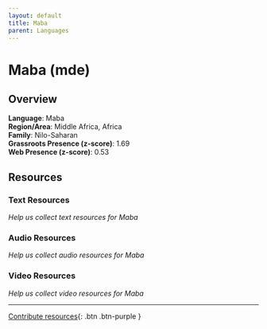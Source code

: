 ```yaml
---
layout: default
title: Maba
parent: Languages
---
```


# Maba (mde)

## Overview

**Language**: Maba  
**Region/Area**: Middle Africa, Africa  
**Family**: Nilo-Saharan  
**Grassroots Presence (z-score)**: 1.69  
**Web Presence (z-score)**: 0.53  

## Resources

### Text Resources
*Help us collect text resources for Maba*

### Audio Resources
*Help us collect audio resources for Maba*

### Video Resources
*Help us collect video resources for Maba*

---

[Contribute resources](https://forms.office.com/e/1SfLJx3u1r){: .btn .btn-purple }
